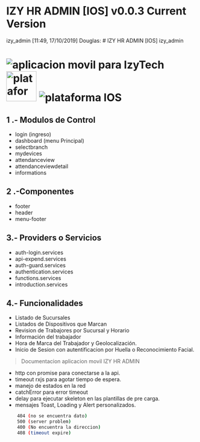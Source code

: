 # IZY HR ADMIN [IOS] v0.0.3 Current Version
 izy_admin
[11:49, 17/10/2019] Douglas: # IZY HR ADMIN [IOS]
 izy_admin

# ![aplicacion movil para IzyTech](https://lh3.googleusercontent.com/YBN_C2LrrPICJ3YKVYB4eqJIg2xkU0n8U70NO8QOGU5RACKqVwZCvBuZQCD2-yhK3g=s180-rw) <img src="https://img1.freepng.es/20180319/kvw/kisspng-iphone-computer-icons-apple-icon-image-format-app-os7-style-metro-ui-icon-5ab06b39630445.4370921315215112254056.jpg" alt="plataforma ios" width="80px" height="80px"> ![plataforma IOS](https://img1.freepng.es/20180319/kvw/kisspng-iphone-computer-icons-apple-icon-image-format-app-os7-style-metro-ui-icon-5ab06b39630445.4370921315215112254056.jpg)

## 1 .- Modulos de Control
   * login (ingreso)
   * dashboard (menu Principal)
   * selectbranch
   * mydevices
   * attendanceview
   * attendanceviewdetail
   * informations

## 2 .-Componentes
   * footer
   * header
   * menu-footer

## 3.- Providers o Servicios
   * auth-login.services
   * api-expend.services
   * auth-guard.services
   * authentication.services
   * functions.services
   * introduction.services

## 4.- Funcionalidades
   * Listado de Sucursales
   * Listados de Dispositivos que Marcan
   * Revision de Trabajores por Sucursal y Horario
   * Información del trabajador
   * Hora de Marca del Trabajador y Geolocalización.
   * Inicio de Sesion con autentificacion por Huella o Reconocimiento Facial.

> Documentacion aplicacion movil IZY HR ADMIN 

* http con promise para conectarse a la api.
* timeout rxjs para agotar tiempo de espera.
* manejo de estados en la red
* catchError para error timeout
* delay para ejecutar skeleton en las plantillas de pre carga.
* mensajes Toast, Loading y Alert personalizados.
``` bash  
    404 (no se encuentra dato)
    500 (server problem)
    400 (No encuentra la direccion)
    408 (timeout expire)